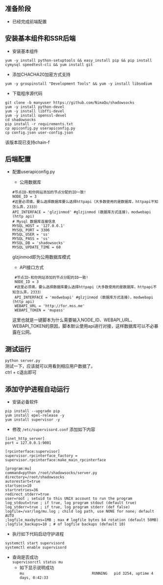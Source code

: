 

## 准备阶段  

* 已经完成前端配置  

## 安装基本组件和SSR后端  

* 安装基本组件  
```  
yum -y install python-setuptools && easy_install pip && pip install cymysql speedtest-cli && yum install git  
```  
* 添加CHACHA20加密方式支持  
```
yum -y groupinstall "Development Tools" && yum -y install libsodium  
```  

* 下载程序源代码  
```  
git clone -b manyuser https://github.com/NimaQu/shadowsocks
yum -y install python-devel  
yum -y install libffi-devel  
yum -y install openssl-devel  
cd shadowsocks  
pip install -r requirements.txt  
cp apiconfig.py userapiconfig.py  
cp config.json user-config.json  
```  
该版本现已支持chain-f  

## 后端配置  

* 配置userapiconfig.py  
    * 公用数据库
    ```    
    #节点ID-和你网站添加的节点分配的ID一致!  
    NODE_ID = 3  
    #这里必须填，要么选择数据库要么选择httpapi（大多数使用的是数据库，httpapi不知怎么弄，2333）  
    API_INTERFACE = 'glzjinmod' #glzjinmod (数据库方式连接)，modwebapi (http api)  
    # Mysql 数据库连接信息  
    MYSQL_HOST = '127.0.0.1'  
    MYSQL_PORT = 3306  
    MYSQL_USER = 'ss'  
    MYSQL_PASS = 'ss'  
    MYSQL_DB = 'shadowsocks'  
    MYSQL_UPDATE_TIME = 60       
    ```   
    glzjinmod即为公用数据库模式  
    

   * API接口方式  
   ```  
    #节点ID-和你网站添加的节点分配的ID一致!  
    NODE_ID = 3  
    #这里必须填，要么选择数据库要么选择httpapi（大多数使用的是数据库，httpapi不知怎么弄，2333）  
    API_INTERFACE = 'modwebapi' #glzjinmod (数据库方式连接)，modwebapi (http api)  
    WEBAPI_URL = 'http://for.mss.me'  
    WEBAPI_TOKEN = 'mupass'  
    ```  
    这里也就是一键脚本为什么需要输入NODE_ID、WEBAPI_URL、WEBAPI_TOKEN的原因，脚本默认使用api进行对接，这样数据库可以不必暴露在公网。  


## 测试运行
  `python server.py`  
  测试一下，应该就可以用看到相应用户数据了。  
  ctrl + c退出即可  

## 添加守护进程自动运行  

* 安装必备软件  
```  
pip install --upgrade pip
yum install epel-release -y
yum install supervisor -y
```  

* 修改 `/etc/supervisord.conf` 添加如下内容  
```  
[inet_http_server]  
port = 127.0.0.1:9001  

[rpcinterface:supervisor]  
supervisor.rpcinterface_factory = supervisor.rpcinterface:make_main_rpcinterface  

[program:mu]  
command=python /root/shadowsocks/server.py  
directory=/root/shadowsocks  
autorestart=true  
startsecs=10  
startretries=36  
redirect_stderr=true  
user=root ; setuid to this UNIX account to run the program  
log_stdout=true ; if true, log program stdout (default true)  
log_stderr=true ; if true, log program stderr (def false)  
logfile=/var/log/mu.log ; child log path, use NONE for none; default AUTO  
;logfile_maxbytes=1MB ; max # logfile bytes b4 rotation (default 50MB)  
;logfile_backups=10 ; # of logfile backups (default 10)  
```  

* 执行如下代码启动守护进程  
```  
systemctl start supervisord  
systemctl enable supervisord  
```  

* 查询是否成功  
`supervisorctl status mu`  
  * 如下显示说明成功  
  `mu                               RUNNING   pid 3254, uptime 4 days, 0:42:33`  
  

